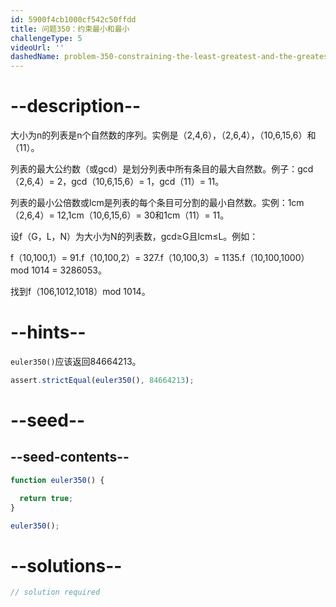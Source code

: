 ```yaml
---
id: 5900f4cb1000cf542c50ffdd
title: 问题350：约束最小和最小
challengeType: 5
videoUrl: ''
dashedName: problem-350-constraining-the-least-greatest-and-the-greatest-least
---
```


# --description--

大小为n的列表是n个自然数的序列。实例是（2,4,6），（2,6,4），（10,6,15,6）和（11）。

列表的最大公约数（或gcd）是划分列表中所有条目的最大自然数。例子：gcd（2,6,4）= 2，gcd（10,6,15,6）= 1，gcd（11）= 11。

列表的最小公倍数或lcm是列表的每个条目可分割的最小自然数。实例：1cm（2,6,4）= 12,1cm（10,6,15,6）= 30和1cm（11）= 11。

设f（G，L，N）为大小为N的列表数，gcd≥G且lcm≤L。例如：

f（10,100,1）= 91.f（10,100,2）= 327.f（10,100,3）= 1135.f（10,100,1000）mod 1014 = 3286053。

找到f（106,1012,1018）mod 1014。

# --hints--

`euler350()`应该返回84664213。

```js
assert.strictEqual(euler350(), 84664213);
```

# --seed--

## --seed-contents--

```js
function euler350() {

  return true;
}

euler350();
```

# --solutions--

```js
// solution required
```
